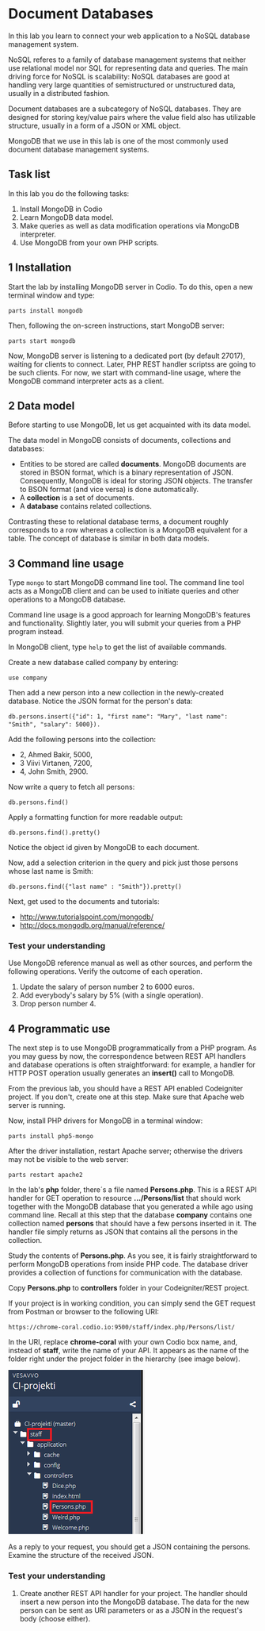 # Document Databases

In this lab you learn to connect your web application to a NoSQL database management system.

NoSQL referes to a family of database management systems that neither use relational model nor SQL for representing data and queries. The main driving force for NoSQL is scalability:
NoSQL databases are good at handling very large quantities of semistructured or unstructured data, usually in a distributed fashion.

Document databases are a subcategory of NoSQL databases. They are designed for storing key/value pairs where the value field also has utilizable structure, usually in a form of a JSON or XML object.

MongoDB that we use in this lab is one of the most commonly used document database management systems.

## Task list

In this lab you do the following tasks:
1. Install MongoDB in Codio
2. Learn MongoDB data model.
3. Make queries as well as data modification operations via MongoDB interpreter.
4. Use MongoDB from your own PHP scripts.

## 1 Installation

Start the lab by installing MongoDB server in Codio. To do this, open a new terminal window and type:

```
parts install mongodb
```

Then, following the on-screen instructions, start MongoDB server:

```
parts start mongodb
```

Now, MongoDB server is listening to a dedicated port (by default 27017), waiting for clients to connect. Later, PHP REST handler scriptss are going to be such clients. For now, we start with command-line usage, where the MongoDB command interpreter acts as a client.

## 2 Data model

Before starting to use MongoDB, let us get acquainted with its data model.

The data model in MongoDB consists of documents, collections and databases:
- Entities to be stored are called **documents**. MongoDB documents are stored in BSON format, which is a binary representation of JSON. Consequently, MongoDB is ideal for storing JSON objects. The transfer to BSON format (and vice versa) is done automatically.
- A **collection** is a set of documents.
- A **database** contains related collections.

Contrasting these to relational database terms, a document roughly corresponds to a row whereas a collection is a MongoDB equivalent for a table. The concept of database is similar in both data models.

## 3 Command line usage

Type `mongo` to start MongoDB command line tool. The command line tool acts as a MongoDB client and can be used to initiate queries and other operations to a MongoDB database.

Command line usage is a good approach for learning MongoDB's features and functionality. Slightly later, you will submit your queries from a PHP program instead.

In MongoDB client, type `help` to get the list of available commands.

Create a new database called company by entering:
```
use company
```

Then add a new person into a new collection in the newly-created database. Notice the JSON format for the person's data:
```
db.persons.insert({"id": 1, "first name": "Mary", "last name": "Smith", "salary": 5000}).
```
Add the following persons into the collection:
- 2, Ahmed Bakir, 5000,
- 3 Viivi Virtanen, 7200,
- 4, John Smith, 2900.

Now write a query to fetch all persons:
```
db.persons.find()
```

Apply a formatting function for more readable output:
```
db.persons.find().pretty()
```

Notice the object id given by MongoDB to each document.

Now, add a selection criterion in the query and pick just those persons whose last name is Smith:
```
db.persons.find({"last name" : "Smith"}).pretty()
```

Next, get used to the documents and tutorials:
- http://www.tutorialspoint.com/mongodb/
- http://docs.mongodb.org/manual/reference/ 

### Test your understanding
Use MongoDB reference manual as well as other sources, and perform the following operations. Verify the outcome of each operation.
1. Update the salary of person number 2 to 6000 euros.
2. Add everybody's salary by 5% (with a single operation).
3. Drop person number 4.

## 4 Programmatic use

The next step is to use MongoDB programmatically from a PHP program. As you may guess by now, the correspondence between REST API handlers and database operations is often straightforward: for example, a handler for HTTP POST operation usually generates an **insert()** call to MongoDB.

From the previous lab, you should have a REST API enabled Codeigniter project. If you don't, create one at this step. Make sure that Apache web server is running.

Now, install PHP drivers for MongoDB in a terminal window:
```
parts install php5-mongo
```
After the driver installation, restart Apache server; otherwise the drivers may not be visible to the web server:
```
parts restart apache2
```

In the lab's **php** folder, there´s a file named **Persons.php**. This is a REST API handler for GET operation to resource **.../Persons/list** that should work together with the MongoDB database that you generated a while ago using command line. Recall at this step that the database **company** contains one collection named **persons** that should have a few persons inserted in it. The handler file simply returns as JSON that contains all the persons in the collection.

Study the contents of **Persons.php**. As you see, it is fairly straightforward to perform MongoDB operations from inside PHP code. The database driver provides a collection of functions for communication with the database.

Copy **Persons.php** to **controllers** folder in your Codeigniter/REST project.

If your project is in working condition, you can simply send the GET request from Postman or browser to the following URI:
```
https://chrome-coral.codio.io:9500/staff/index.php/Persons/list/
```
In the URI, replace **chrome-coral** with your own Codio box name, and, instead of **staff**, write the name of your API. It appears as the name of the folder right under the project folder in the hierarchy (see image below).

![(You see the image embedded here if you open this assignment sheet in a separate browser window).](img/ci_files.png)

As a reply to your request, you should get a JSON containing the persons. Examine the structure of the received JSON.

### Test your understanding

1. Create another REST API handler for your project. The handler should insert a new person into the MongoDB database. The data for the new person can be sent as URI parameters or as a JSON in the request's body (choose either).

